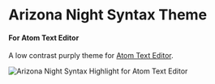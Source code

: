 # Arizona Night Syntax Theme
#### For Atom Text Editor

A low contrast purply theme for [Atom Text Editor](https://atom.io/).

![Arizona Night Syntax Highlight for Atom Text Editor](https://github.com/dwoodiwiss/arizona-night-syntax/blob/master/resources/swatch.png "Arizona Night for Atom")
